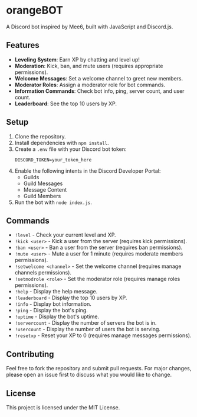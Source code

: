 # orangeBOT

A Discord bot inspired by Mee6, built with JavaScript and Discord.js.

## Features

- **Leveling System**: Earn XP by chatting and level up!
- **Moderation**: Kick, ban, and mute users (requires appropriate permissions).
- **Welcome Messages**: Set a welcome channel to greet new members.
- **Moderator Roles**: Assign a moderator role for bot commands.
- **Information Commands**: Check bot info, ping, server count, and user count.
- **Leaderboard**: See the top 10 users by XP.

## Setup

1. Clone the repository.
2. Install dependencies with `npm install`.
3. Create a `.env` file with your Discord bot token:
   ```
   DISCORD_TOKEN=your_token_here
   ```
4. Enable the following intents in the Discord Developer Portal:
   - Guilds
   - Guild Messages
   - Message Content
   - Guild Members
5. Run the bot with `node index.js`.

## Commands

- `!level` - Check your current level and XP.
- `!kick <user>` - Kick a user from the server (requires kick permissions).
- `!ban <user>` - Ban a user from the server (requires ban permissions).
- `!mute <user>` - Mute a user for 1 minute (requires moderate members permissions).
- `!setwelcome <channel>` - Set the welcome channel (requires manage channels permissions).
- `!setmodrole <role>` - Set the moderator role (requires manage roles permissions).
- `!help` - Display the help message.
- `!leaderboard` - Display the top 10 users by XP.
- `!info` - Display bot information.
- `!ping` - Display the bot's ping.
- `!uptime` - Display the bot's uptime.
- `!servercount` - Display the number of servers the bot is in.
- `!usercount` - Display the number of users the bot is serving.
- `!resetxp` - Reset your XP to 0 (requires manage messages permissions).

## Contributing

Feel free to fork the repository and submit pull requests. For major changes, please open an issue first to discuss what you would like to change.

## License

This project is licensed under the MIT License.